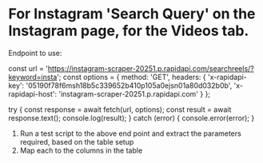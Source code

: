 # For Instagram 'Search Query' on the Instagram page, for the Videos tab.

Endpoint to use:

const url = 'https://instagram-scraper-20251.p.rapidapi.com/searchreels/?keyword=insta';
const options = {
	method: 'GET',
	headers: {
		'x-rapidapi-key': '05190f78f6msh18b5c339652b410p105a0ejsn01a80d032b0b',
		'x-rapidapi-host': 'instagram-scraper-20251.p.rapidapi.com'
	}
};

try {
	const response = await fetch(url, options);
	const result = await response.text();
	console.log(result);
} catch (error) {
	console.error(error);
}

1. Run a test script to the above end point and extract the parameters required, based on the table setup
2. Map each to the columns in the table